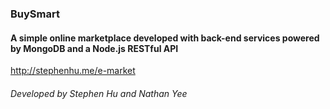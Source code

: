 ### BuySmart
#### A simple online marketplace developed with back-end services powered by MongoDB and a Node.js RESTful API
http://stephenhu.me/e-market
###### Developed by Stephen Hu and Nathan Yee
